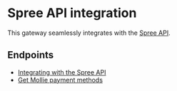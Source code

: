 # Spree API integration

This gateway seamlessly integrates with the <a href="https://guides.spreecommerce.org/api/">Spree API</a>.

## Endpoints

- <a href="checkout.md">Integrating with the Spree API</a>
- <a href="methods.md">Get Mollie payment methods</a>